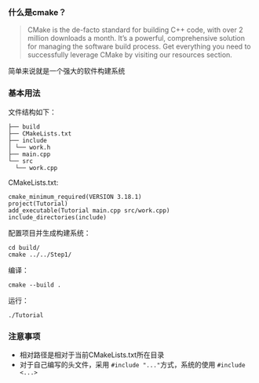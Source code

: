 ### 什么是cmake？

> CMake is the de-facto standard for building C++ code, with over 2 million downloads a month. It’s a powerful, comprehensive solution for managing the software build process. Get everything you need to successfully leverage CMake by visiting our resources section.

简单来说就是一个强大的软件构建系统


### 基本用法

文件结构如下：
~~~
├── build
├── CMakeLists.txt
├── include
│ └── work.h
├── main.cpp
└── src
  └── work.cpp
~~~
CMakeLists.txt:
~~~
cmake_minimum_required(VERSION 3.18.1)
project(Tutorial)
add_executable(Tutorial main.cpp src/work.cpp)
include_directories(include)
~~~

配置项目并生成构建系统：
~~~
cd build/
cmake ../../Step1/
~~~

编译：
~~~
cmake --build .
~~~

运行：
~~~
./Tutorial
~~~

### 注意事项
- 相对路径是相对于当前CMakeLists.txt所在目录
- 对于自己编写的头文件，采用 `#include "..."`方式，系统的使用 `#include <...>`

